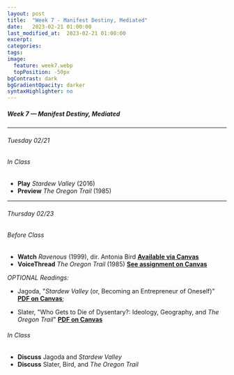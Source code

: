 ```yaml
---
layout: post
title:  "Week 7 - Manifest Destiny, Mediated"
date:   2023-02-21 01:00:00
last_modified_at:  2023-02-21 01:00:00
excerpt: 
categories: 
tags: 
image:
  feature: week7.webp
  topPosition: -50px
bgContrast: dark
bgGradientOpacity: darker
syntaxHighlighter: no
---
```

##### **Week 7 — Manifest Destiny, Mediated**

---

###### Tuesday 02/21

###### *In Class*
- **Play** *Stardew Valley* (2016) 
- **Preview** *The Oregon Trail* (1985)

---

###### Thursday 02/23

###### *Before Class*
- **Watch** *Ravenous* (1999), dir. Antonia Bird [**Available via Canvas**](https://uncch.instructure.com/courses/17305/discussion_topics/153513)
- **VoiceThread** *The Oregon Trail* (1985) [**See assignment on Canvas**](https://uncch.instructure.com/courses/17305/assignments/188205)

*OPTIONAL Readings:*

- Jagoda, "*Stardew Valley* (or, Becoming an Entrepreneur of Oneself)" [**PDF on Canvas**](https://uncch.instructure.com/courses/17305/files/folder/Readings?preview=2857219);

- Slater, "Who Gets to Die of Dysentary?: Ideology, Geography, and *The Oregon Trail*" [**PDF on Canvas**](https://uncch.instructure.com/courses/17305/files/folder/Readings?preview=2857220)

###### *In Class*
- **Discuss** Jagoda and *Stardew Valley*
- **Discuss** Slater, Bird, and *The Oregon Trail*
